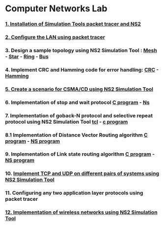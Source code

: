 # Computer Networks Lab

### [1. Installation of Simulation Tools packet tracer and NS2](./week1/readme.md)

### [2. Configure the LAN using packet tracer](./week2/readme.md)

### 3. Design a sample topology using NS2 Simulation Tool : [Mesh](./week3.mesh.tcl) - [Star](./week3.star.tcl) - [Ring](./week3.ring.tcl) - [Bus](./week3.bus.tcl)

### 4. Implement CRC and Hamming code for error handling: [CRC](./week4.crc.c) - [Hamming](./week4.hamming_code.c)

### [5. Create a scenario for CSMA/CD using NS2 Simulation Tool](./week5.csma_cd.tcl)

### 6. Implementation of stop and wait protocol [C program](./week6.stopnwait.c) - [Ns](./week6.stopnwait.tcl)

### 7. Implementation of goback-N protocol and selective repeat protocol using NS2 Simulation Tool [tcl](./week7.gobackn.tcl) - [c program](./week7.gobackn.c)

### 8.1 Implementation of Distance Vector Routing algorithm [C program](./week8.dvra.c) - [NS program](./week8.dvra.tcl)

### 9. Implementation of Link state routing algorithm [C program](./week9.lsra.c) - [NS program](./week9.lsra.tcl)

### 10. [Implement TCP and UDP on different pairs of systems using NS2 Simulation Tool](./week10.tcp_udp.tcl)

### 11. Configuring any two application layer protocols using packet tracer

### [12. Implementation of wireless networks using NS2 Simulation Tool](./week12.wireless.tcl)
